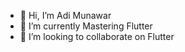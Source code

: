 - 👋 Hi, I’m Adi Munawar
- 🌱 I’m currently Mastering Flutter
- 💞️ I’m looking to collaborate on Flutter


<!---
adimunawar/adimunawar is a ✨ special ✨ repository because its `README.md` (this file) appears on your GitHub profile.
You can click the Preview link to take a look at your changes.
--->
